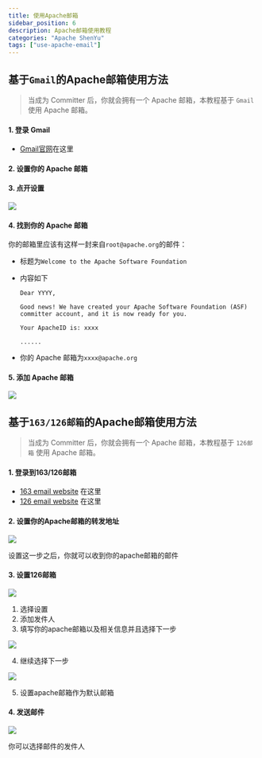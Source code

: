```yaml
---
title: 使用Apache邮箱
sidebar_position: 6
description: Apache邮箱使用教程
categories: "Apache ShenYu"
tags: ["use-apache-email"]
---
```


## 基于`Gmail`的Apache邮箱使用方法

> 当成为 Committer 后，你就会拥有一个 Apache 邮箱，本教程基于 `Gmail` 使用 Apache 邮箱。

#### 1. 登录 Gmail

* [Gmail官网](https://gmail.google.com)在这里

#### 2. 设置你的 Apache 邮箱

#### 3. 点开设置

![](/img/email/gmail-setting.png)

#### 4. 找到你的 Apache 邮箱

你的邮箱里应该有这样一封来自`root@apache.org`的邮件：
* 标题为`Welcome to the Apache Software Foundation`
* 内容如下
  
    ```text
    Dear YYYY,

    Good news! We have created your Apache Software Foundation (ASF) committer account, and it is now ready for you.

    Your ApacheID is: xxxx
  
    ......
    ```
  
* 你的 Apache 邮箱为`xxxx@apache.org`

#### 5. 添加 Apache 邮箱

![](/img/email/add-apache-email.png)

## 基于`163/126邮箱`的Apache邮箱使用方法

> 当成为 Committer 后，你就会拥有一个 Apache 邮箱，本教程基于 `126邮箱` 使用 Apache 邮箱。

#### 1. 登录到163/126邮箱

* [163 email website](https://mail.163.com) 在这里
* [126 email website](https://mail.126.com/) 在这里

#### 2. 设置你的Apache邮箱的转发地址

![](/img/email/apache-email-forward.png)

设置这一步之后，你就可以收到你的apache邮箱的邮件

#### 3. 设置126邮箱

![](/img/email/126email-settings.png)

1. 选择设置
2. 添加发件人
3. 填写你的apache邮箱以及相关信息并且选择下一步

![](/img/email/126email-settings-2.png)

4. 继续选择下一步

![](/img/email/126-default-sender.png)

5. 设置apache邮箱作为默认邮箱

#### 4. 发送邮件

![](/img/email/126-send-email.png)

你可以选择邮件的发件人


